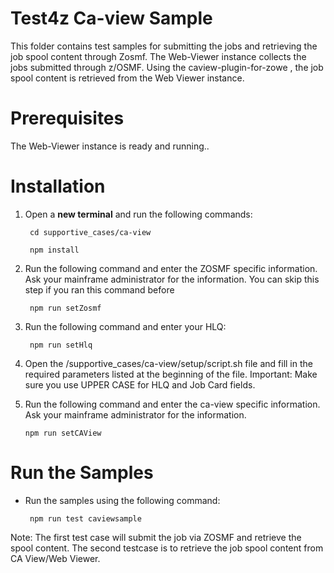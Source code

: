 # Test4z Ca-view Sample
This folder contains test samples for submitting the jobs and retrieving the job spool content through Zosmf. 
The Web-Viewer instance collects the jobs submitted through z/OSMF. Using the caview-plugin-for-zowe , the job spool content is retrieved from the Web Viewer instance.

# Prerequisites
The Web-Viewer instance is ready and running..

# Installation

1. Open a **new terminal** and run the following commands:
    
        cd supportive_cases/ca-view
    
        npm install

2. Run the following command and enter the ZOSMF specific information. Ask your mainframe administrator for the information. You can skip this step if you ran this command before

        npm run setZosmf

3. Run the following command and enter your HLQ:

        npm run setHlq

4. Open the /supportive_cases/ca-view/setup/script.sh file and fill in the required parameters listed at the beginning of the file. Important: Make sure you use UPPER CASE for HLQ and Job Card fields.

4. Run the following command and enter the ca-view specific information. Ask your mainframe administrator for the information.

       npm run setCAView


# Run the Samples
- Run the samples using the following command:

       npm run test caviewsample


Note: The first test case will submit the job via ZOSMF and retrieve the spool content. The second testcase is to retrieve the job spool content from CA View/Web Viewer.